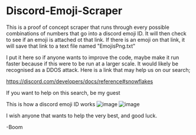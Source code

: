 # Discord-Emoji-Scraper
This is a proof of concept scraper that runs through every possible combinations of numbers that go into a discord emoji ID. 
It will then check to see if an emoji is attached ot that link. If there is an emoji on that link, it will save that link to a text file named "EmojisPng.txt"

I put it here so if anyone wants to improve the code, maybe make it run faster because if this were to be run at a larger scale. It would likely be recognised as a DDOS attack.
Here is a link that may help us on our search;

https://discord.com/developers/docs/reference#snowflakes

If you want to help on this search, be my guest

This is how a discord emoji ID works
![image](https://user-images.githubusercontent.com/106004915/169680894-96f219b9-53b4-4584-b2e9-1ff264648bd1.png)
![image](https://user-images.githubusercontent.com/106004915/169680913-34df8ccc-28fb-4017-af1d-94652f97a71e.png)

I wish anyone that wants to help the very best, and good luck.

-Boom
